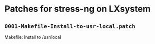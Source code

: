 # Patches for stress-ng on LXsystem

## `0001-Makefile-Install-to-usr-local.patch`

Makefile: Install to /usr/local


